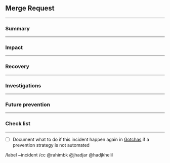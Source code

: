 <!--These are comments and will not be rendered. Please click Preview to check.-->

## Merge Request
------------

### Summary
------------

<!-- what was the incident, what happened?, where and especially when did it happen if multiple events then list them.-->

### Impact
------------

<!-- What were the main resulting damages or the broken parts. -->

### Recovery
------------

<!-- Has any actions been made to recover from this yet, if none you can get back here later to add them dated and most recent first -->

### Investigations
------------

<!-- Do you have any analysis about this yet, what are or could be the causes, any logs or trackbacks to share? mention the date on every edit. -->

### Future prevention
------------

<!-- How can this incident be prevented from happening in the future, what precautions or actions should be taken and are any of them done yet -->

### Check list
------------
<!--

Reminders to important things to check before closing the issue

-->
- [ ] Document what to do if this incident happen again in [Gotchas](https://gitlab.com/big-mama-tech/pravdaml/pravda/-/wikis/Gotchas) if a prevention strategy is not automated



/label ~incident
/cc @rahimbk @jhadjar @hadjkhelil
